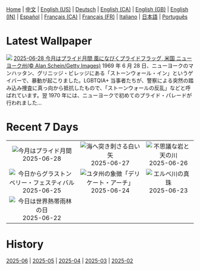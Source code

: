 [Home](../README.md) | [中文](zh-CN.md) | [English (US)](en-US.md) | [Deutsch](de-DE.md) | [English (CA)](en-CA.md) | [English (GB)](en-GB.md) | [English (IN)](en-IN.md) | [Español](es-ES.md) | [Français (CA)](fr-CA.md) | [Français (FR)](fr-FR.md) | [Italiano](it-IT.md) | [日本語](ja-JP.md) | [Português](pt-BR.md)

# Latest Wallpaper
![](https://www.bing.com/th?id=OHR.PrideParade_JA-JP3577767759_UHD.jpg)
[2025-06-28 今月はプライド月間 風になびくプライドフラッグ, 米国 ニューヨーク州(© Alan Schein/Getty Images)](https://www.bing.com/th?id=OHR.PrideParade_JA-JP3577767759_UHD.jpg)
1969 年 6 月 28 日、ニューヨークのマンハッタン、グリニッジ・ビレッジにある「ストーンウォール・イン」というゲイバーで、暴動が起こりました。LGBTQIA+ 当事者たちが、警察による突然の踏み込み捜査に真っ向から抵抗したもので、「ストーンウォールの反乱」などと呼ばれています。翌 1970 年には、ニューヨークで初めてのプライド・パレードが行われました…

# Recent 7 Days
|  |  |  |
|:---:|:---:|:---:|
| ![](https://www.bing.com/th?id=OHR.PrideParade_JA-JP3577767759_400x240.jpg "今月はプライド月間") 2025-06-28 | ![](https://www.bing.com/th?id=OHR.ShetlandGannets_JA-JP3345232589_400x240.jpg "海へ突き刺さる白い矢") 2025-06-27 | ![](https://www.bing.com/th?id=OHR.HorseheadRock_JA-JP9769020996_400x240.jpg "不思議な岩と天の川") 2025-06-26 |
| ![](https://www.bing.com/th?id=OHR.GlastonburyScenic_JA-JP9733045581_400x240.jpg "今日からグラストンベリー・フェスティバル") 2025-06-25 | ![](https://www.bing.com/th?id=OHR.DelicateArch_JA-JP9672362055_400x240.jpg "ユタ州の象徴「デリケート・アーチ」") 2025-06-24 | ![](https://www.bing.com/th?id=OHR.DresdenElbe_JA-JP9615629760_400x240.jpg "エルベ川の真珠") 2025-06-23 |
| ![](https://www.bing.com/th?id=OHR.AmazonEcuador_JA-JP9558319744_400x240.jpg "今日は世界熱帯雨林の日") 2025-06-22 |  |  |

# History
[2025-06](../archives/wallpaper/ja-JP/w_2025_06.md) | [2025-05](../archives/wallpaper/ja-JP/w_2025_05.md) | [2025-04](../archives/wallpaper/ja-JP/w_2025_04.md) | [2025-03](../archives/wallpaper/ja-JP/w_2025_03.md) | [2025-02](../archives/wallpaper/ja-JP/w_2025_02.md)
